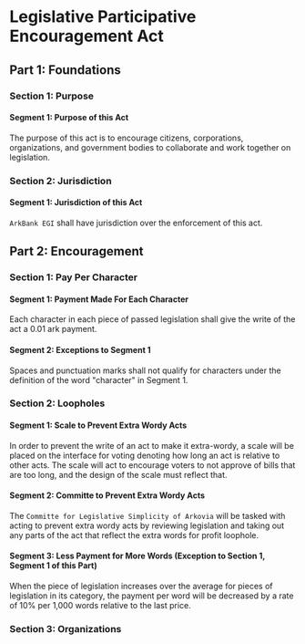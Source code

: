 # Legislative Participative Encouragement Act

## Part 1: Foundations
### Section 1: Purpose
#### Segment 1: Purpose of this Act
The purpose of this act is to encourage citizens, corporations, organizations, and government bodies to collaborate and work together on legislation.

### Section 2: Jurisdiction
#### Segment 1: Jurisdiction of this Act
`ArkBank EGI` shall have jurisdiction over the enforcement of this act.

## Part 2: Encouragement
### Section 1: Pay Per Character
#### Segment 1: Payment Made For Each Character
Each character in each piece of passed legislation shall give the write of the act a 0.01 ark payment.

#### Segment 2: Exceptions to Segment 1
Spaces and punctuation marks shall not qualify for characters under the definition of the word "character" in Segment 1.

### Section 2: Loopholes
#### Segment 1: Scale to Prevent Extra Wordy Acts
In order to prevent the write of an act to make it extra-wordy, a scale will be placed on the interface for voting denoting how long an act is relative to other acts. The scale will act to encourage voters to not approve of bills that are too long, and the design of the scale must reflect that.

#### Segment 2: Committe to Prevent Extra Wordy Acts
The `Committe for Legislative Simplicity of Arkovia` will be tasked with acting to prevent extra wordy acts by reviewing legislation and taking out any parts of the act that reflect the extra words for profit loophole.

#### Segment 3: Less Payment for More Words (Exception to Section 1, Segment 1 of this Part)
When the piece of legislation increases over the average for pieces of legislation in its category, the payment per word will be decreased by a rate of 10% per 1,000 words relative to the last price.

### Section 3: Organizations
